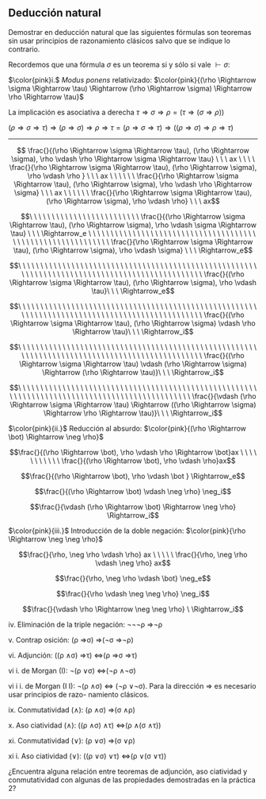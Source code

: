 Deducción natural
---
Demostrar en deducción natural que las siguientes fórmulas son teoremas sin usar principios de razonamiento clásicos salvo que se indique lo contrario. 

Recordemos que una fórmula $\sigma$ es un teorema si y sólo si vale $\vdash \sigma$:

$\color{pink}i.$ $Modus\ ponens$ relativizado: $\color{pink}{(\rho \Rightarrow \sigma \Rightarrow \tau) \Rightarrow (\rho \Rightarrow
\sigma) \Rightarrow \rho \Rightarrow \tau}$

La implicación es asociativa a derecha $\tau \Rightarrow \sigma \Rightarrow \rho = (\tau \Rightarrow (\sigma \Rightarrow \rho))$

$(\rho \Rightarrow \sigma \Rightarrow \tau) \Rightarrow (\rho \Rightarrow
\sigma) \Rightarrow \rho \Rightarrow \tau = (\rho \Rightarrow \sigma \Rightarrow \tau) \Rightarrow ((\rho \Rightarrow
\sigma) \Rightarrow \rho \Rightarrow \tau)$

---

```math
 \frac{}{(\rho \Rightarrow \sigma \Rightarrow \tau), (\rho \Rightarrow
\sigma), \rho \vdash \rho \Rightarrow \sigma \Rightarrow \tau} \ \ \ ax \ \ \ \ \frac{}{\rho \Rightarrow \sigma \Rightarrow \tau), (\rho \Rightarrow
\sigma), \rho \vdash \rho } \ \ \ ax \ \ \ \ \ \ \frac{}{\rho \Rightarrow \sigma \Rightarrow \tau), (\rho \Rightarrow
\sigma), \rho \vdash \rho \Rightarrow \sigma} \ \ \  ax \ \ \ \ \ \ \frac{}{\rho \Rightarrow \sigma \Rightarrow \tau), (\rho \Rightarrow
\sigma), \rho \vdash \rho} \ \ \ ax
```

```math
\ \ \ \ \ \ \ \ \ \ \ \ \ \ \ \ \ \ \ \ \ \ \ \ \ \frac{}{(\rho \Rightarrow \sigma \Rightarrow \tau), (\rho \Rightarrow
\sigma), \rho \vdash \sigma \Rightarrow \tau} \ \ \ \Rightarrow_e \ \ \ \ \ \ \ \ \ \ \ \ \ \ \ \ \ \ \ \ \ \ \ \ \ \ \ \ \ \ \ \ \ \ \ \ \ \ \ \ \ \ \ \ \ \ \ \ \ \ \ \ \ \ \ \ \ \ \ \ \frac{}{\rho \Rightarrow \sigma \Rightarrow \tau), (\rho \Rightarrow
\sigma), \rho \vdash \sigma} \ \ \  \Rightarrow_e
```

```math
\ \ \ \ \ \ \ \ \ \ \ \ \ \ \ \ \ \ \ \ \ \ \ \ \ \ \ \ \ \ \ \ \ \ \ \ \ \ \ \ \ \ \ \ \ \ \ \ \ \ \ \ \ \ \ \ \ \ \ \ \ \ \ \ \ \ \ \ \ \ \ \ \ \ \ \ \ \ \ \ \ \ \ \ \ \ \ \ \ \ \ \ \ \ \ \frac{}{(\rho \Rightarrow \sigma \Rightarrow \tau), (\rho \Rightarrow
\sigma), \rho \vdash \tau}\ \ \  \Rightarrow_e
```

```math
\ \ \ \ \ \ \ \ \ \ \ \ \ \ \ \ \ \ \ \ \ \ \ \ \ \ \ \ \ \ \ \ \ \ \ \ \ \ \ \ \ \ \ \ \ \ \ \ \ \ \ \ \ \ \ \ \ \ \ \ \ \ \ \ \ \ \ \ \ \ \ \ \ \ \ \ \ \ \ \ \ \ \ \ \ \ \ \ \ \ \ \ \ \ \ \frac{}{(\rho \Rightarrow \sigma \Rightarrow \tau), (\rho \Rightarrow
\sigma) \vdash \rho \Rightarrow \tau}\ \ \  \Rightarrow_i
```

```math
\ \ \ \ \ \ \ \ \ \ \ \ \ \ \ \ \ \ \ \ \ \ \ \ \ \ \ \ \ \ \ \ \ \ \ \ \ \ \ \ \ \ \ \ \ \ \ \ \ \ \ \ \ \ \ \ \ \ \ \ \ \ \ \ \ \ \ \ \ \ \ \ \ \ \ \ \ \ \ \ \ \ \ \ \ \ \ \ \ \ \ \ \ \ \ \frac{}{(\rho \Rightarrow \sigma \Rightarrow \tau) \vdash (\rho \Rightarrow
\sigma) \Rightarrow (\rho \Rightarrow \tau)}\ \ \ \Rightarrow_i
```

```math
\ \ \ \ \ \ \ \ \ \ \ \ \ \ \ \ \ \ \ \ \ \ \ \ \ \ \ \ \ \ \ \ \ \ \ \ \ \ \ \ \ \ \ \ \ \ \ \ \ \ \ \ \ \ \ \ \ \ \ \ \ \ \ \ \ \ \ \ \ \ \ \ \ \ \ \ \ \ \ \ \ \ \ \ \ \ \ \ \ \ \ \ \ \ \ \frac{}{\vdash (\rho \Rightarrow \sigma \Rightarrow \tau) \Rightarrow ((\rho \Rightarrow
\sigma) \Rightarrow \rho \Rightarrow \tau)}\ \ \ \Rightarrow_i
```


$\color{pink}{ii.}$ Reducción al absurdo: $\color{pink}{(\rho \Rightarrow \bot) \Rightarrow \neg \rho}$
```math
\frac{}{(\rho \Rightarrow \bot), \rho \vdash \rho \Rightarrow \bot}ax \ \ \ \ \ \ \ \ \ \ \ \frac{}{(\rho \Rightarrow \bot), \rho \vdash \rho}ax
```
```math
\frac{}{(\rho \Rightarrow \bot), \rho \vdash \bot } \Rightarrow_e
```
```math
\frac{}{(\rho \Rightarrow \bot) \vdash \neg \rho} \neg_i
```
```math
\frac{}{\vdash (\rho \Rightarrow \bot) \Rightarrow \neg \rho} \Rightarrow_i
```

$\color{pink}{iii.}$ Introducción de la doble negación: $\color{pink}{\rho \Rightarrow \neg \neg \rho}$
```math
\frac{}{\rho, \neg \rho \vdash \rho} ax \ \ \ \ \ \frac{}{\rho, \neg \rho \vdash \neg \rho} ax
```
```math
\frac{}{\rho, \neg \rho \vdash \bot} \neg_e
```
```math
\frac{}{\rho \vdash \neg \neg \rho} \neg_i
```
```math
\frac{}{\vdash \rho \Rightarrow \neg \neg \rho} \ \Rightarrow_i
```

iv. Eliminación de la triple negación: ¬¬¬ρ ⇒¬ρ

v. Contrap osición: (ρ ⇒σ) ⇒(¬σ ⇒¬ρ)

vi. Adjunción: ((ρ ∧σ) ⇒τ) ⇔(ρ ⇒σ ⇒τ)

vi i. de Morgan (I): ¬(ρ ∨σ) ⇔(¬ρ ∧¬σ)

vi i i. de Morgan (I I): ¬(ρ ∧σ) ⇔ (¬ρ ∨¬σ). Para la
dirección ⇒ es necesario usar principios de razo-
namiento clásicos.

ix. Conmutatividad (∧): (ρ ∧σ) ⇒(σ ∧ρ)

x. Aso ciatividad (∧): ((ρ ∧σ) ∧τ) ⇔(ρ ∧(σ ∧τ))

xi. Conmutatividad (∨): (ρ ∨σ) ⇒(σ ∨ρ)

xi i. Aso ciatividad (∨): ((ρ ∨σ) ∨τ) ⇔(ρ ∨(σ ∨τ))

¿Encuentra alguna relación entre teoremas de adjunción, aso ciatividad y conmutatividad con algunas de las
propiedades demostradas en la práctica 2?

